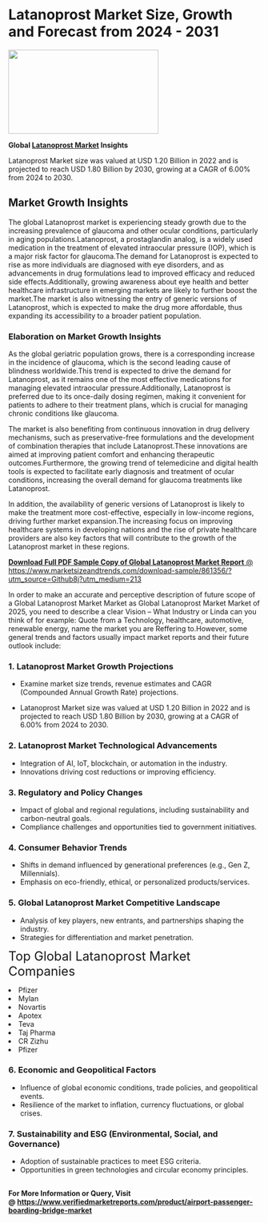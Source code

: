 <H1>Latanoprost Market Size, Growth and Forecast from 2024 - 2031</H1><img class="aligncenter size-medium wp-image-584254" src="https://thirdeyenews.in/wp-content/uploads/2024/09/Global-Market-Research-300x168.jpeg" alt="" width="300" height="168" /><p><strong>Global&nbsp;<a href="https://www.marketsizeandtrends.com/download-sample/861356/?utm_source=Github8j?utm_medium=213">Latanoprost Market</a> Insights</strong></p><p>Latanoprost Market size was valued at USD 1.20 Billion in 2022 and is projected to reach USD 1.80 Billion by 2030, growing at a CAGR of 6.00% from 2024 to 2030.</p><p><h2>Market Growth Insights</h2> <p>The global Latanoprost market is experiencing steady growth due to the increasing prevalence of glaucoma and other ocular conditions, particularly in aging populations.Latanoprost, a prostaglandin analog, is a widely used medication in the treatment of elevated intraocular pressure (IOP), which is a major risk factor for glaucoma.The demand for Latanoprost is expected to rise as more individuals are diagnosed with eye disorders, and as advancements in drug formulations lead to improved efficacy and reduced side effects.Additionally, growing awareness about eye health and better healthcare infrastructure in emerging markets are likely to further boost the market.The market is also witnessing the entry of generic versions of Latanoprost, which is expected to make the drug more affordable, thus expanding its accessibility to a broader patient population.</p> <p><a href="#"></a></p> <h3>Elaboration on Market Growth Insights</h3> <p>As the global geriatric population grows, there is a corresponding increase in the incidence of glaucoma, which is the second leading cause of blindness worldwide.This trend is expected to drive the demand for Latanoprost, as it remains one of the most effective medications for managing elevated intraocular pressure.Additionally, Latanoprost is preferred due to its once-daily dosing regimen, making it convenient for patients to adhere to their treatment plans, which is crucial for managing chronic conditions like glaucoma.</p> <p>The market is also benefiting from continuous innovation in drug delivery mechanisms, such as preservative-free formulations and the development of combination therapies that include Latanoprost.These innovations are aimed at improving patient comfort and enhancing therapeutic outcomes.Furthermore, the growing trend of telemedicine and digital health tools is expected to facilitate early diagnosis and treatment of ocular conditions, increasing the overall demand for glaucoma treatments like Latanoprost.</p> <p>In addition, the availability of generic versions of Latanoprost is likely to make the treatment more cost-effective, especially in low-income regions, driving further market expansion.The increasing focus on improving healthcare systems in developing nations and the rise of private healthcare providers are also key factors that will contribute to the growth of the Latanoprost market in these regions.</p> <p><a href="#"></p><p><span class=""><strong>Download Full PDF Sample Copy of Global Latanoprost Market Report</strong> @ <a href="https://www.marketsizeandtrends.com/download-sample/861356/?utm_source=Github8j?utm_medium=213" target="_blank">https://www.marketsizeandtrends.com/download-sample/861356/?utm_source=Github8j?utm_medium=213</a></span></p><p>In order to make an accurate and perceptive description of future scope of a Global&nbsp;Latanoprost Market Market as Global&nbsp;Latanoprost Market Market of 2025, you need to describe a clear Vision &ndash; What Industry or Linda can you think of for example: Quote from a Technology, healthcare, automotive, renewable energy, name the market you are Reffering to.However, some general trends and factors usually impact market reports and their future outlook include:</p><h3>1.&nbsp;<strong>Latanoprost Market Growth Projections</strong></h3><ul><li>Examine market size trends, revenue estimates and CAGR (Compounded Annual Growth Rate) projections.</li><li><p>Latanoprost Market size was valued at USD 1.20 Billion in 2022 and is projected to reach USD 1.80 Billion by 2030, growing at a CAGR of 6.00% from 2024 to 2030.</p></li></ul><h3>2.&nbsp;<strong>Latanoprost Market Technological Advancements</strong></h3><ul><li>Integration of AI, IoT, blockchain, or automation in the industry.</li><li>Innovations driving cost reductions or improving efficiency.</li></ul><h3>3.&nbsp;<strong>Regulatory and Policy Changes</strong></h3><ul><li>Impact of global and regional regulations, including sustainability and carbon-neutral goals.</li><li>Compliance challenges and opportunities tied to government initiatives.</li></ul><h3>4.&nbsp;<strong>Consumer Behavior Trends</strong></h3><ul><li>Shifts in demand influenced by generational preferences (e.g., Gen Z, Millennials).</li><li>Emphasis on eco-friendly, ethical, or personalized products/services.</li></ul><h3>5.&nbsp;<strong>Global Latanoprost Market Competitive Landscape</strong></h3><ul><li>Analysis of key players, new entrants, and partnerships shaping the industry.</li><li>Strategies for differentiation and market penetration.</li></ul><p data-pm-slice="1 1 []"><span style="color: inherit; font-family: inherit; font-size: 25px;">Top Global Latanoprost Market Companies</span></p><div class="" data-test-id=""><p><li>Pfizer</li><li> Mylan</li><li> Novartis</li><li> Apotex</li><li> Teva</li><li> Taj Pharma</li><li> CR Zizhu</li><li> Pfizer</li></p></div><h3>6.&nbsp;<strong>Economic and Geopolitical Factors</strong></h3><ul><li>Influence of global economic conditions, trade policies, and geopolitical events.</li><li>Resilience of the market to inflation, currency fluctuations, or global crises.</li></ul><h3>7.&nbsp;<strong>Sustainability and ESG (Environmental, Social, and Governance)</strong></h3><ul><li>Adoption of sustainable practices to meet ESG criteria.</li><li>Opportunities in green technologies and circular economy principles.</li></ul><h2><strong style="font-size: 14px;">For More Information or Query, Visit @&nbsp;</strong><a style="background-color: #ffffff; font-size: 14px;" href="https://www.marketsizeandtrends.com/report/latanoprost-market/" target="_blank">https://www.verifiedmarketreports.com/product/airport-passenger-boarding-bridge-market</a></h2>